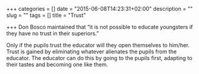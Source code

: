 +++
categories = []
date = "2015-06-08T14:23:31+02:00"
description = ""
slug = ""
tags = []
title = "Trust"

+++
Don Bosco maintained that “it is not possible to educate youngsters if they have no trust in their superiors.”

Only if the pupils trust the educator will they open themselves to him/her.  Trust is gained by eliminating whatever alienates the pupils from the educator.  The educator can do this by going to the pupils first, adapting to their tastes and becoming one like them.

